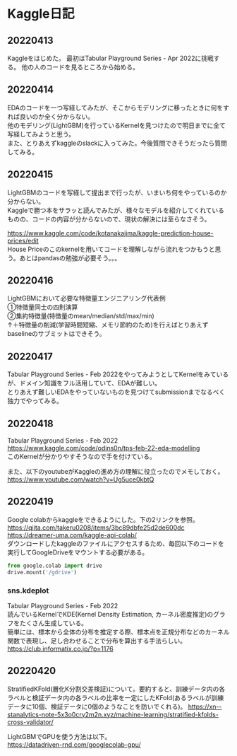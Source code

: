 # Kaggle日記
## 20220413
Kaggleをはじめた。
最初はTabular Playground Series - Apr 2022に挑戦する。
他の人のコードを見るところから始める。

## 20220414
EDAのコードを一つ写経してみたが、そこからモデリングに移ったときに何をすれば良いのか全く分からない。  
他のモデリング(LightGBM)を行っているKernelを見つけたので明日までに全て写経してみようと思う。  
また、とりあえずkaggleのslackに入ってみた。今後質問できそうだったら質問してみる。

## 20220415
LightGBMのコードを写経して提出まで行ったが、いまいち何をやっているのか分からない。  
Kaggleで勝つ本をサラッと読んでみたが、様々なモデルを紹介してくれているものの、コードの内容が分からないので、現状の解決には至らなさそう。  
  
https://www.kaggle.com/code/kotanakajima/kaggle-prediction-house-prices/edit  
House Priceのこのkernelを用いてコードを理解しながら流れをつかもうと思う。あとはpandasの勉強が必要そう。。。

## 20220416
LightGBMにおいて必要な特徴量エンジニアリング代表例  
①特徴量同士の四則演算  
②集約特徴量(特徴量のmean/median/std/max/min)  
↑＋特徴量の削減(学習時間短縮、メモリ節約のため)を行えばとりあえずbaselineのサブミットはできそう。

## 20220417
Tabular Playground Series - Feb 2022をやってみようとしてKernelをみているが、ドメイン知識をフル活用していて、EDAが難しい。  
とりあえず難しいEDAをやっていないものを見つけてsubmissionまでなるべく独力でやってみる。

## 20220418
Tabular Playground Series - Feb 2022  
https://www.kaggle.com/code/odins0n/tps-feb-22-eda-modelling  
このKernelが分かりやすそうなので手を付けている。

また、以下のyoutubeがKaggleの進め方の理解に役立ったのでメモしておく。  
https://www.youtube.com/watch?v=Ug5uce0kbtQ  

## 20220419
Google colabからkaggleをできるようにした。下の2リンクを参照。  
https://qiita.com/takeru0208/items/3bc89dbfe25d2de600dc  
https://dreamer-uma.com/kaggle-api-colab/  
ダウンロードしたkaggleのファイルにアクセスするため、毎回以下のコードを実行してGoogleDriveをマウントする必要がある。
```python
from google.colab import drive  
drive.mount('/gdrive')
```
### sns.kdeplot
Tabular Playground Series - Feb 2022  
読んでいるKernelでKDE(Kernel Density Estimation, カーネル密度推定)のグラフをたくさん生成している。  
簡単には、標本から全体の分布を推定する際、標本点を正規分布などのカーネル関数で表現し、足し合わせることで分布を算出する手法らしい。  
https://club.informatix.co.jp/?p=1176

## 20220420
StratifiedKFold(層化K分割交差検証)について。要約すると、訓練データ内の各ラベルと検証データ内の各ラベルの比率を一定にしたKFold(あるラベルが訓練データに10個、検証データに0個のようなことを防いでくれる)。
https://xn--stanalytics-note-5x3o0cry2m2n.xyz/machine-learning/stratified-kfolds-cross-validator/  
  
LightGBMでGPUを使う方法は以下。  
https://datadriven-rnd.com/googlecolab-gpu/
